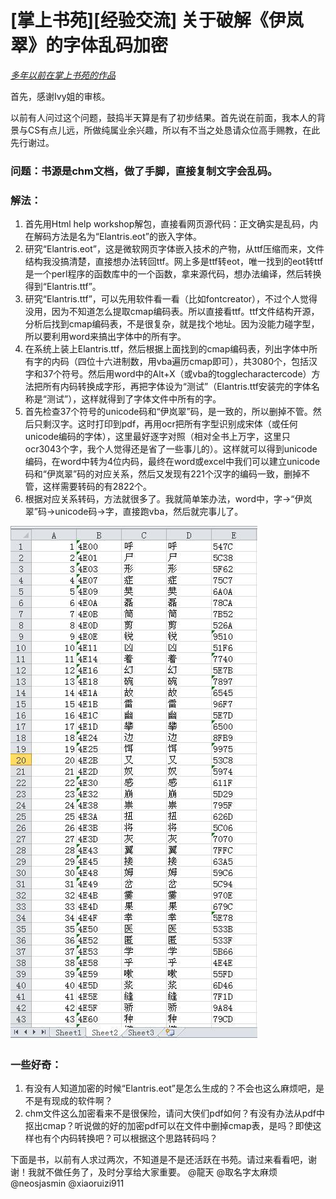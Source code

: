 # [掌上书苑][经验交流] 关于破解《伊岚翠》的字体乱码加密
[*多年以前在掌上书苑的作品*](https://www.cnepub.com/discuz/thread-134582-1-1.html)

首先，感谢Ivy姐的审核。

以前有人问过这个问题，鼓捣半天算是有了初步结果。首先说在前面，我本人的背景与CS有点儿远，所做纯属业余兴趣，所以有不当之处恳请众位高手赐教，在此先行谢过。

### 问题：书源是chm文档，做了手脚，直接复制文字会乱码。
### 解法：
1. 首先用Html help workshop解包，直接看网页源代码：正文确实是乱码，内在解码方法是名为“Elantris.eot”的嵌入字体。
2. 研究“Elantris.eot”，这是微软网页字体嵌入技术的产物，从ttf压缩而来，文件结构我没搞清楚，直接想办法转回ttf。网上多是ttf转eot，唯一找到的eot转ttf是一个perl程序的函数库中的一个函数，拿来源代码，想办法编译，然后转换得到“Elantris.ttf”。
3. 研究“Elantris.ttf”，可以先用软件看一看（比如fontcreator），不过个人觉得没用，因为不知道怎么提取cmap编码表。所以直接看ttf。ttf文件结构开源，分析后找到cmap编码表，不是很复杂，就是找个地址。因为没能力碰字型，所以要利用word来搞出字体中的所有字。
4. 在系统上装上Elantris.ttf，然后根据上面找到的cmap编码表，列出字体中所有字的内码（四位十六进制数，用vba遍历cmap即可），共3080个，包括汉字和37个符号。然后用word中的Alt+X（或vba的togglecharactercode）方法把所有内码转换成字形，再把字体设为“测试”（Elantris.ttf安装完的字体名称是“测试”），这样就得到了字体文件中所有的字。
5. 首先检查37个符号的unicode码和“伊岚翠”码，是一致的，所以删掉不管。然后只剩汉字。这时打印到pdf，再用ocr把所有字型识别成宋体（或任何unicode编码的字体），这里最好逐字对照（相对全书上万字，这里只ocr3043个字，我个人觉得还是省了一些事儿的）。这样就可以得到unicode编码，在word中转为4位内码，最终在word或excel中我们可以建立unicode码和“伊岚翠”码的对应关系，然后又发现有221个汉字的编码一致，删掉不管，这样需要转码的有2822个。
6. 根据对应关系转码，方法就很多了。我就简单笨办法，word中，字->“伊岚翠”码->unicode码->字，直接跑vba，然后就完事儿了。

![Elantris_characters_map](images/Elantris.jpg)

### 一些好奇：
1. 有没有人知道加密的时候“Elantris.eot”是怎么生成的？不会也这么麻烦吧，是不是有现成的软件啊？
2. chm文件这么加密看来不是很保险，请问大侠们pdf如何？有没有办法从pdf中抠出cmap？听说做的好的加密pdf可以在文件中删掉cmap表，是吗？即使这样也有个内码转换吧？可以根据这个思路转码吗？

下面是书，以前有人求过两次，不知道是不是还活跃在书苑。请过来看看吧，谢谢！我就不做任务了，及时分享给大家重要。
@龍天 @取名字太麻烦 @neosjasmin @xiaoruizi911